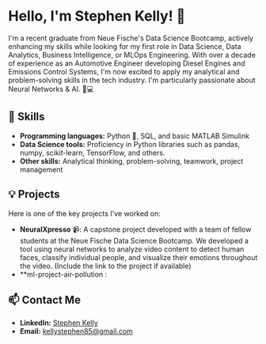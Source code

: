 # Hello, I'm Stephen Kelly! 👋

I'm a recent graduate from Neue Fische's Data Science Bootcamp, actively enhancing my skills while looking for my first role in Data Science, Data Analytics, Business Intelligence, or MLOps Engineering. With over a decade of experience as an Automotive Engineer developing Diesel Engines and Emissions Control Systems, I'm now excited to apply my analytical and problem-solving skills in the tech industry. I'm particularly passionate about Neural Networks & AI. 🧠💻

## 🚀 Skills

- **Programming languages:** Python 🐍, SQL, and basic MATLAB Simulink
- **Data Science tools:** Proficiency in Python libraries such as pandas, numpy, scikit-learn, TensorFlow, and others.
- **Other skills:** Analytical thinking, problem-solving, teamwork, project management

## 💡 Projects

Here is one of the key projects I've worked on:

- **NeuralXpresso** 📹: A capstone project developed with a team of fellow students at the Neue Fische Data Science Bootcamp. We developed a tool using neural networks to analyze video content to detect human faces, classify individual people, and visualize their emotions throughout the video. (Include the link to the project if available)
- **ml-project-air-pollution :
  
## 📫 Contact Me

- **LinkedIn:** [Stephen Kelly](https://www.linkedin.com/in/stephen-k-2976161a1/)
- **Email:** kellystephen85@gmail.com
